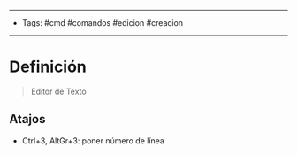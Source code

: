 --------------------
- Tags: #cmd #comandos #edicion #creacion 
-----------------------------
# Definición

> Editor de Texto

## Atajos

- Ctrl+3, AltGr+3: poner número de línea